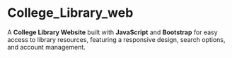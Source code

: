 # College_Library_web
A **College Library Website** built with **JavaScript** and **Bootstrap** for easy access to library resources, featuring a responsive design, search options, and account management.
